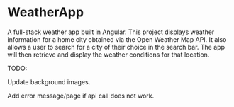 # WeatherApp

A full-stack weather app built in Angular. This project displays weather information for a home city obtained via the Open Weather Map API. It also allows a user to search for a city of their choice in the search bar. The app will then retrieve and display the weather conditions for that location.


TODO: 

Update background images.

Add error message/page if api call does not work.
